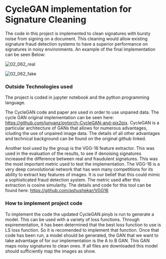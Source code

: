 # CycleGAN implementation for Signature Cleaning

The code in this project is implemented to clean signatures with bursty noise from signing on a document. This cleaning would allow existing signature fraud detection systems to have a superior performance on signatures in noisy environments. An example of the final implementation can be seen Below:

![02_062_real](https://github.com/Rig09/Signature-Cleaning-GAN/assets/128671428/ff789555-ecf0-48e2-9b66-d6f4f2a2d1e9)

![02_062_fake](https://github.com/Rig09/Signature-Cleaning-GAN/assets/128671428/a37b7e39-ee02-4c20-9c63-f8f42da0fae4)

### Outside Technologies used

The project is coded in jupyter notebook and the python programming language. 

The CycleGAN code and paper are used in order to use unpaired data. The cycle GAN original implementation can be seen here: https://github.com/junyanz/pytorch-CycleGAN-and-pix2pix. CycleGAN is a particular architecture of GANs that allows for numerous advantages, icluding the use of unpaired image data. The details of all other advantages and technical background can be found on the original github linked. 

Another tool used by the group is the VGG-16 feature extractor. This was used in the evaluation of the results, to see if denoising signatures increased the difference between real and fraudulent signatures. This was the most important metric used to test the implementation. The VGG-16 is a very deep convolutional network that has won many competitions for its ability to extract key features of images. It is our belief that this could mimic a sophisticated fraud detection system. The metric used after this extraction is cosine simularity. The details and code for this tool can be found here: https://github.com/ashushekar/VGG16

### How to implement project code
To implement the code the updated CycleGAN.pinyb is run to generate a model. This can be used with a variety of loss functions. Through expirementation, it has been determined that the best loss function to use is LS loss function. So it is recomended to implement that function. Once that code has been run, a model should be generated, the GAN that we want to take advamtage of for our implementation is the A to B GAN. This GAN maps noisy signatures to clean ones. If all files are downloaded this model should sufficiently map the images as show. 

